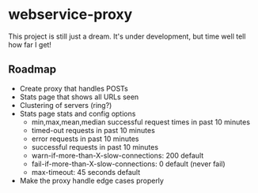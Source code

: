 # webservice-proxy

This project is still just a dream. It's under development, but time well tell how far I get!

## Roadmap

* Create proxy that handles POSTs
* Stats page that shows all URLs seen
* Clustering of servers (ring?)
* Stats page stats and config options
    * min,max,mean,median successful request times in past 10 minutes
    * timed-out requests in past 10 minutes
    * error requests in past 10 minutes
    * successful requests in past 10 minutes
    * warn-if-more-than-X-slow-connections: 200 default
    * fail-if-more-than-X-slow-connections: 0 default (never fail)
    * max-timeout: 45 seconds default
* Make the proxy handle edge cases properly